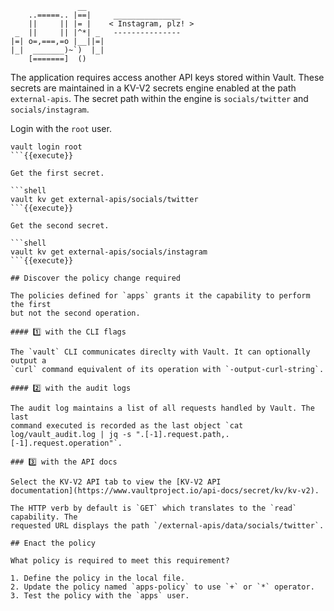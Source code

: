```
               __
    ..=====.. |==|     _______________
    ||     || |= |    < Instagram, plz! >
 _  ||     || |^*| _   ---------------
|=| o=,===,=o |__||=|
|_|  _______)~`)  |_|
    [=======]  ()
```

The application requires access another API keys stored within Vault. These
secrets are maintained in a KV-V2 secrets engine enabled at the path
`external-apis`. The secret path within the engine is `socials/twitter` and
`socials/instagram`.

Login with the `root` user.

```shell
vault login root
```{{execute}}

Get the first secret.

```shell
vault kv get external-apis/socials/twitter
```{{execute}}

Get the second secret.

```shell
vault kv get external-apis/socials/instagram
```{{execute}}

## Discover the policy change required

The policies defined for `apps` grants it the capability to perform the first
but not the second operation.

#### 1️⃣ with the CLI flags

The `vault` CLI communicates direclty with Vault. It can optionally output a
`curl` command equivalent of its operation with `-output-curl-string`.

#### 2️⃣ with the audit logs

The audit log maintains a list of all requests handled by Vault. The last
command executed is recorded as the last object `cat log/vault_audit.log | jq -s ".[-1].request.path,.[-1].request.operation"`.

### 3️⃣ with the API docs

Select the KV-V2 API tab to view the [KV-V2 API
documentation](https://www.vaultproject.io/api-docs/secret/kv/kv-v2).

The HTTP verb by default is `GET` which translates to the `read` capability. The
requested URL displays the path `/external-apis/data/socials/twitter`.

## Enact the policy

What policy is required to meet this requirement?

1. Define the policy in the local file.
2. Update the policy named `apps-policy` to use `+` or `*` operator.
3. Test the policy with the `apps` user.
